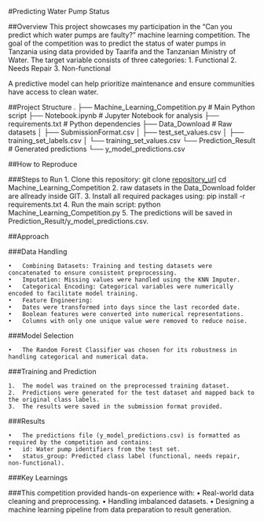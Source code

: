 #Predicting Water Pump Status

##Overview
This project showcases my participation in the “Can you predict which water pumps are faulty?” machine learning competition. The goal of the competition was to predict the status of water pumps in Tanzania using data provided by Taarifa and the Tanzanian Ministry of Water. The target variable consists of three categories:
	1.	Functional
	2.	Needs Repair
	3.	Non-functional

A predictive model can help prioritize maintenance and ensure communities have access to clean water.

##Project Structure
.
├── Machine_Learning_Competition.py  # Main Python script
├── Notebook.ipynb                  # Jupyter Notebook for analysis
├── requirements.txt                # Python dependencies
├── Data_Download                   # Raw datasets
│   ├── SubmissionFormat.csv
│   ├── test_set_values.csv
│   ├── training_set_labels.csv
│   └── training_set_values.csv
└── Prediction_Result               # Generated predictions
    └── y_model_predictions.csv

##How to Reproduce

###Steps to Run
	1.	Clone this repository:
      git clone [repository_url](https://github.com/Gloriuss/Machine_Learning_Competition.git)
      cd Machine_Learning_Competition
 	2.	raw datasets in the Data_Download folder are allready inside GIT.
  3.  Install all required packages using:
      pip install -r requirements.txt
	4.	Run the main script:
      python Machine_Learning_Competition.py
 	5.	The predictions will be saved in Prediction_Result/y_model_predictions.csv.

##Approach

###Data Handling

	•	Combining Datasets: Training and testing datasets were concatenated to ensure consistent preprocessing.
	•	Imputation: Missing values were handled using the KNN Imputer.
	•	Categorical Encoding: Categorical variables were numerically encoded to facilitate model training.
	•	Feature Engineering:
	•	Dates were transformed into days since the last recorded date.
	•	Boolean features were converted into numerical representations.
	•	Columns with only one unique value were removed to reduce noise.

###Model Selection

	•	The Random Forest Classifier was chosen for its robustness in handling categorical and numerical data.

###Training and Prediction

	1.	The model was trained on the preprocessed training dataset.
	2.	Predictions were generated for the test dataset and mapped back to the original class labels.
	3.	The results were saved in the submission format provided.

###Results

	•	The predictions file (y_model_predictions.csv) is formatted as required by the competition and contains:
	•	id: Water pump identifiers from the test set.
	•	status_group: Predicted class label (functional, needs repair, non-functional).

###Key Learnings

###This competition provided hands-on experience with:
	•	Real-world data cleaning and preprocessing.
	•	Handling imbalanced datasets.
	•	Designing a machine learning pipeline from data preparation to result generation.

